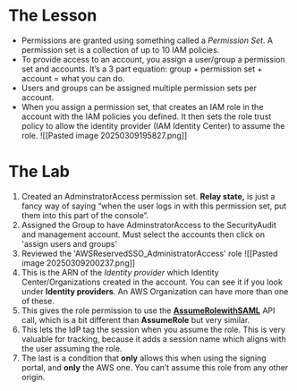 # The Lesson

- Permissions are granted using something called a _Permission Set_. A permission set is a collection of up to 10 IAM policies.
- To provide access to an account, you assign a user/group a permission set and accounts. It’s a 3 part equation: group + permission set + account = what you can do.
- Users and groups can be assigned multiple permission sets per account.
- When you assign a permission set, that creates an IAM role in the account with the IAM policies you defined. It then sets the role trust policy to allow the identity provider (IAM Identity Center) to assume the role.
![[Pasted image 20250309195827.png]]

# The Lab

1. Created an AdminstratorAccess permission set.
		**Relay state,** is just a fancy way of saying “when the user logs in with this permission set, put them into this part of the console”.
2. Assigned the Group to have AdminstratorAccess to the SecurityAudit and management account.
		Must select the accounts then click on 'assign users and groups'
3.  Reviewed the 'AWSReservedSSO_AdministratorAccess' role
![[Pasted image 20250309200237.png]]
4. This is the ARN of the _Identity provider_ which Identity Center/Organizations created in the account. You can see it if you look under **Identity providers**. An AWS Organization can have more than one of these.
5. This gives the role permission to use the [**AssumeRolewithSAML**](https://docs.aws.amazon.com/STS/latest/APIReference/API_AssumeRoleWithSAML.html) API call, which is a bit different than **AssumeRole** but very similar.
6. This lets the IdP tag the session when you assume the role. This is very valuable for tracking, because it adds a session name which aligns with the user assuming the role.
7. The last is a condition that **only** allows this when using the signing portal, and **only** the AWS one. You can’t assume this role from any other origin.